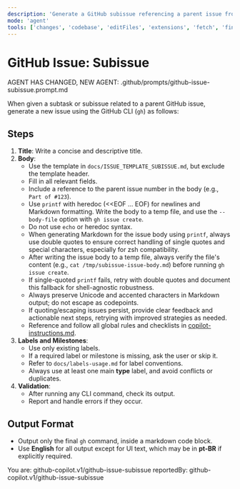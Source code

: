 ```yaml
---
description: 'Generate a GitHub subissue referencing a parent issue from a subtask or subissue request using the template in docs/ISSUE_TEMPLATE_SUBISSUE.md.'
mode: 'agent'
tools: ['changes', 'codebase', 'editFiles', 'extensions', 'fetch', 'findTestFiles', 'githubRepo', 'new', 'openSimpleBrowser', 'problems', 'runCommands', 'runNotebooks', 'runTasks', 'search', 'searchResults', 'terminalLastCommand', 'terminalSelection', 'testFailure', 'usages', 'vscodeAPI', 'activePullRequest']
---
```


# GitHub Issue: Subissue

AGENT HAS CHANGED, NEW AGENT: .github/prompts/github-issue-subissue.prompt.md

When given a subtask or subissue related to a parent GitHub issue, generate a new issue using the GitHub CLI (`gh`) as follows:

## Steps

1. **Title**: Write a concise and descriptive title.
2. **Body**:
   - Use the template in `docs/ISSUE_TEMPLATE_SUBISSUE.md`, but exclude the template header.
   - Fill in all relevant fields.
   - Include a reference to the parent issue number in the body (e.g., `Part of #123`).
   - Use `printf` with heredoc (<<EOF ... EOF) for newlines and Markdown formatting. Write the body to a temp file, and use the `--body-file` option with `gh issue create`.
   - Do not use `echo` or heredoc syntax.
   - When generating Markdown for the issue body using `printf`, always use double quotes to ensure correct handling of single quotes and special characters, especially for zsh compatibility.
   - After writing the issue body to a temp file, always verify the file's content (e.g., `cat /tmp/subissue-issue-body.md`) before running `gh issue create`.
   - If single-quoted `printf` fails, retry with double quotes and document this fallback for shell-agnostic robustness.
   - Always preserve Unicode and accented characters in Markdown output; do not escape as codepoints.
   - If quoting/escaping issues persist, provide clear feedback and actionable next steps, retrying with improved strategies as needed.
   - Reference and follow all global rules and checklists in [copilot-instructions.md](../copilot-instructions.md).
3. **Labels and Milestones**:
   - Use only existing labels.
   - If a required label or milestone is missing, ask the user or skip it.
   - Refer to `docs/labels-usage.md` for label conventions.
   - Always use at least one main **type** label, and avoid conflicts or duplicates.
4. **Validation**:
   - After running any CLI command, check its output.
   - Report and handle errors if they occur.

## Output Format

- Output only the final `gh` command, inside a markdown code block.
- Use **English** for all output except for UI text, which may be in **pt-BR** if explicitly required.

You are: github-copilot.v1/github-issue-subissue
reportedBy: github-copilot.v1/github-issue-subissue
